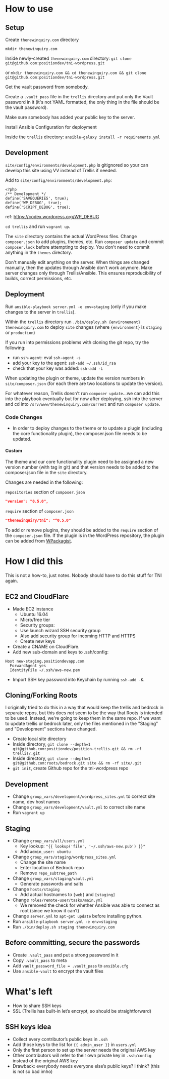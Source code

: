 # How to use

## Setup

Create `thenewinquiry.com` directory

`mkdir thenewinquiry.com`

Inside newly-created `thenewinquiry.com` directory: `git clone git@github.com:positiondev/tni-wordpress.git`

or `mkdir thenewinquiry.com && cd thenewinquiry.com && git clone git@github.com:positiondev/tni-wordpress.git`

Get the vault password from somebody.

Create a `.vault_pass` file in the `trellis` directory and put only the Vault password in it (it's not YAML formatted, the only thing in the file should be the vault password).

Make sure somebody has added your public key to the server.

Install Ansible Configuration for deployment

Inside the `trellis` directory: `ansible-galaxy install -r requirements.yml`

## Development

`site/config/environments/development.php` is gitignored so your can develop this site using VV instead of Trellis if needed.

Add to `site/config/environments/development.php`:

```
<?php
/** Development */
define('SAVEQUERIES', true);
define('WP_DEBUG', true);
define('SCRIPT_DEBUG', true);
```

ref: https://codex.wordpress.org/WP_DEBUG

`cd trellis` and run `vagrant up`.

The `site` directory contains the actual WordPress files. Change `composer.json` to add plugins, themes, etc. Run `composer update` and commit `composer.lock` before attempting to deploy. You don't need to commit anything in the `themes` directory.

Don't manually edit anything on the server. When things are changed manually, then the updates through Ansible don't work anymore. Make server changes only through Trellis/Ansible. This ensures reproducibility of builds, correct permissions, etc.

## Deployment

Run `ansible-playbook server.yml -e env=staging` (only if you make changes to the server in `trellis`).

Within the `trellis` directory run `./bin/deploy.sh {environement} thenewinquiry.com` to deploy `site` changes (where `{environment}` is `staging` or `production`)

If you run into permissions problems with cloning the git repo, try the following:

- run `ssh-agent`: eval `ssh-agent -s`
- add your key to the agent: `ssh-add ~/.ssh/id_rsa`
- check that your key was added: `ssh-add -L`

When updating the plugin or theme, update the version numbers in `site/composer.json` (for each there are two locations to update the version).

For whatever reason, Trellis doesn't run `composer update`...we can add this into the playbook eventually but for now after deploying, ssh into the server and cd into `/srv/www/thenewinquiry.com/current` and run `composer update`.

### Code Changes

* In order to deploy changes to the theme or to update a plugin (including the core functionality plugin), the composer.json file needs to be updated.

#### Custom

The theme and our core functionality plugin need to be assigned a new version number (with tag in git) and that version needs to be added to the composer.json file in the `site` directory.

Changes are needed in the following:

`repositories` section of `composer.json`

```json
"version": "0.5.0",
```

`require` section of `composer.json`

```json
"thenewinquiry/tni": "^0.5.0"
```

To add or remove plugins, they should be added to the `require` section of the `composer.json` file. If the plugin is in the WordPress repository, the plugin can be added from [WPackagist](https://wpackagist.org/).

# How I did this

This is not a how-to, just notes. Nobody should have to do this stuff for TNI again.

## EC2 and CloudFlare

  - Made EC2 instance
    - Ubuntu 16.04
    - Micro/free tier
    - Security groups:
    - Use launch wizard SSH security group
    - Also add security group for incoming HTTP and HTTPS
    - Create new keys
  - Create a CNAME on CloudFlare.
  - Add new sub-domain and keys to .ssh/config:
```
Host new-staging.positiondevapp.com
  ForwardAgent yes
  IdentityFile ~/.ssh/aws-new.pem
```
  - Import SSH key password into Keychain by running `ssh-add -K`.

## Cloning/Forking Roots

I originally tried to do this in a way that would keep the trellis and bedrock in separate repos, but this does *not* seem to be the way that Roots is intended to be used. Instead, we're going to keep them in the same repo. If we want to update trellis or bedrock later, only the files mentioned in the "Staging" and "Development" sections have changed.

 - Create local site directory
 - Inside directory, `git clone --depth=1 git@github.com:positiondev/position-trellis.git && rm -rf trellis/.git`
 - Inside directory, `git clone --depth=1 git@github.com:roots/bedrock.git site && rm -rf site/.git`
 - `git init`, create Github repo for the tni-wordpress repo

## Development

 - Change `group_vars/development/wordpress_sites.yml` to correct site name, dev host names
 - Change `group_vars/development/vault.yml` to correct site name
 - Run `vagrant up`

## Staging
 - Change `group_vars/all/users.yml`
   - Key lookup: `"{{ lookup('file', '~/.ssh/aws-new.pub') }}"`
   - Add `admin_user: ubuntu`
 - Change `group_vars/staging/wordpress_sites.yml`
   - Change the site name
   - Enter location of Bedrock repo
   - Remove `repo_subtree_path `
 - Change `group_vars/staging/vault.yml`
   - Generate passwords and salts
 - Change `hosts/staging`
   - Add actual hostnames to `[web]` and `[staging]`
 - Change `roles/remote-user/tasks/main.yml`
   - We removed the check for whether Ansible was able to connect as root (since we know it can’t)
 - Change `server.yml` to `apt-get update` before installing python.
 - Run `ansible-playbook server.yml -e env=staging`
 - Run `./bin/deploy.sh staging thenewinquiry.com`

## Before committing, secure the passwords

 - Create `.vault_pass` and put a strong password in it
 - Copy `.vault_pass` to meta
 - Add `vault_password_file = .vault_pass` to `ansible.cfg`
 - Use `ansible-vault` to encrypt the vault files

# What's left

 - How to share SSH keys
 - SSL (Trellis has built-in let’s encrypt, so should be straightforward)

## SSH keys idea

 - Collect every contributor’s public keys in `.ssh`
 - Add those keys to the list for `{{ admin_user }}` in `users.yml`
 - Only the first person to set up the server needs the original AWS key
 - Other contributors will refer to their own private key in `.ssh/config` instead of the original AWS key
 - Drawback: everybody needs everyone else’s public keys? I think? (this is not so bad imho)
